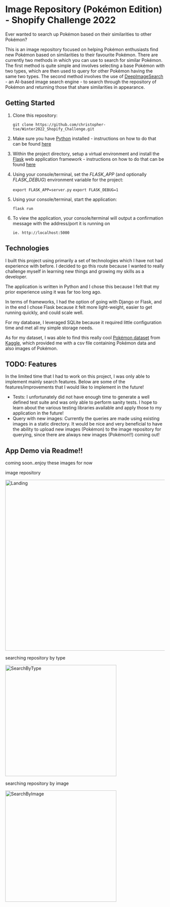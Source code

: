 # Image Repository (Pokémon Edition) - Shopify Challenge 2022

Ever wanted to search up Pokémon based on their similarities to other Pokémon?

This is an image repository focused on helping Pokémon enthusiasts find new Pokémon based on similarities
to their favourite Pokémon. There are currently two methods in which you can use to search for similar Pokémon. The first
method is quite simple and involves selecting a base Pokémon with two types, which are then used to query for other
Pokémon having the same two types. The second method involves the use of [DeepImageSearch](https://github.com/TechyNilesh/DeepImageSearch) - an AI-based image search engine - to search through the repository of Pokémon and returning those that share similarities in appearance.

## Getting Started
1. Clone this repository:

   ```git clone https://github.com/christopher-tse/Winter2022_Shopify_Challenge.git```
2. Make sure you have [Python](https://www.python.org/) installed - instructions on how to do that can be found [here](https://docs.python.org/3/using/index.html)
3. Within the project directory, setup a virtual environment and install the [Flask](https://flask.palletsprojects.com/en/2.0.x/) web application framework - instructions on how to do that can be found [here](https://flask.palletsprojects.com/en/2.0.x/installation/)
4. Using your console/terminal, set the *FLASK_APP* (and optionally *FLASK_DEBUG*) environment variable for the project:

   ```export FLASK_APP=server.py```
   ```export FLASK_DEBUG=1```
5. Using your console/terminal, start the application:

   ```flask run```
6. To view the application, your console/terminal will output a confirmation message with the address/port it is running on

   ```ie. http://localhost:5000```

## Technologies
I built this project using primarily a set of technologies which I have not had experience with before. I decided to go this route because
I wanted to really challenge myself in learning new things and growing my skills as a developer.

The application is written in Python and I chose this because I felt that my prior experience using it was far too long ago. 

In terms of frameworks, I had the option of going with Django or Flask, and in the end I chose Flask because it felt more light-weight, easier to get running quickly, and could scale well.

For my database, I leveraged SQLite because it required little configuration time and met all my simple storage needs.

As for my dataset, I was able to find this really cool [Pokémon dataset](https://www.kaggle.com/vishalsubbiah/pokemon-images-and-types) from [Kaggle](https://www.kaggle.com/), which provided me with a csv file containing Pokémon data and also images of Pokémon.

## TODO: Features
In the limited time that I had to work on this project, I was only able to implement mainly search features. Below are some of the features/improvements that I would like to implement in the future!
- Tests: I unfortunately did not have enough time to generate a well defined test suite and was only able to perform sanity tests. I hope to learn about the various
  testing libraries available and apply those to my application in the future!
- Query with new images: Currently the queries are made using existing images in a static directory. It would be nice and very beneficial to have the ability to upload new images (Pokémon) to the image repository for querying, since there are always new images (Pokémon!!) coming out!

## App Demo via Readme!!
coming soon..enjoy these images for now

image repository

<img width="539" alt="Landing" src="https://user-images.githubusercontent.com/50059518/135020466-6f771717-7345-49e1-ac83-8520c9c11eda.png">

searching repository by type

<img width="351" alt="SearchByType" src="https://user-images.githubusercontent.com/50059518/135020773-8dc444b8-a586-4910-ab62-707bdfc373e2.png">

searching repository by image

<img width="351" alt="SearchByImage" src="https://user-images.githubusercontent.com/50059518/135020824-f710f145-c0a5-47c3-a651-8d4a52b21267.png">



